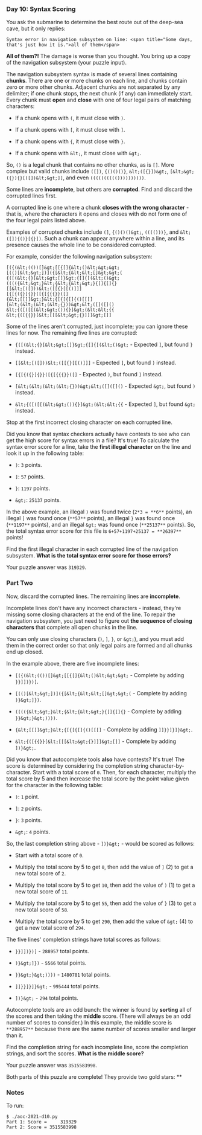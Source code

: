 ### Day 10: Syntax Scoring

You ask the submarine to determine the best route out of the deep-sea
cave, but it only replies:

    Syntax error in navigation subsystem on line: <span title="Some days, that's just how it is.">all of them</span>

**All of them?!** The damage is worse than you thought. You bring up a
copy of the navigation subsystem (your puzzle input).

The navigation subsystem syntax is made of several lines containing
**chunks**. There are one or more chunks on each line, and chunks
contain zero or more other chunks. Adjacent chunks are not separated
by any delimiter; if one chunk stops, the next chunk (if any) can
immediately start. Every chunk must **open** and **close** with one of
four legal pairs of matching characters:

  - If a chunk opens with `(`, it must close with `)`.

  - If a chunk opens with `[`, it must close with `]`.

  - If a chunk opens with `{`, it must close with `}`.

  - If a chunk opens with `&lt;`, it must close with `&gt;`.

So, `()` is a legal chunk that contains no other chunks, as is `[]`.
More complex but valid chunks include `([])`, `{()()()}`,
`&lt;([{}])&gt;`, `[&lt;&gt;({}){}[([])&lt;&gt;]]`, and even
`(((((((((())))))))))`.

Some lines are **incomplete**, but others are **corrupted**. Find and
discard the corrupted lines first.

A corrupted line is one where a chunk **closes with the wrong
character** - that is, where the characters it opens and closes with
do not form one of the four legal pairs listed above.

Examples of corrupted chunks include `(]`, `{()()()&gt;`, `(((()))}`,
and `&lt;([]){()}[{}])`. Such a chunk can appear anywhere within a
line, and its presence causes the whole line to be considered
corrupted.

For example, consider the following navigation subsystem:

    [({(&lt;(())[]&gt;[[{[]{&lt;()&lt;&gt;&gt;
    [(()[&lt;&gt;])]({[&lt;{&lt;&lt;[]&gt;&gt;(
    {([(&lt;{}[&lt;&gt;[]}&gt;{[]{[(&lt;()&gt;
    (((({&lt;&gt;}&lt;{&lt;{&lt;&gt;}{[]{[]{}
    [[&lt;[([]))&lt;([[{}[[()]]]
    [{[{({}]{}}([{[{{{}}([]
    {&lt;[[]]&gt;}&lt;{[{[{[]{()[[[]
    [&lt;(&lt;(&lt;(&lt;{}))&gt;&lt;([]([]()
    &lt;{([([[(&lt;&gt;()){}]&gt;(&lt;&lt;{{
    &lt;{([{{}}[&lt;[[[&lt;&gt;{}]]]&gt;[]]

Some of the lines aren't corrupted, just incomplete; you can ignore
these lines for now. The remaining five lines are corrupted:

  - `{([(&lt;{}[&lt;&gt;[]}&gt;{[]{[(&lt;()&gt;` - Expected `]`, but found
    `}` instead.

  - `[[&lt;[([]))&lt;([[{}[[()]]]` - Expected `]`, but found `)` instead.

  - `[{[{({}]{}}([{[{{{}}([]` - Expected `)`, but found `]` instead.

  - `[&lt;(&lt;(&lt;(&lt;{}))&gt;&lt;([]([]()` - Expected `&gt;`, but
    found `)` instead.

  - `&lt;{([([[(&lt;&gt;()){}]&gt;(&lt;&lt;{{` - Expected `]`, but found
    `&gt;` instead.

Stop at the first incorrect closing character on each corrupted line.

Did you know that syntax checkers actually have contests to see who
can get the high score for syntax errors in a file? It's true! To
calculate the syntax error score for a line, take the **first illegal
character** on the line and look it up in the following table:

  - `)`: `3` points.

  - `]`: `57` points.

  - `}`: `1197` points.

  - `&gt;`: `25137` points.

In the above example, an illegal `)` was found twice (`2*3 = **6**`
points), an illegal `]` was found once (`**57**` points), an illegal
`}` was found once (`**1197**` points), and an illegal `&gt;` was
found once (`**25137**` points). So, the total syntax error score for
this file is `6+57+1197+25137 = **26397**` points!

Find the first illegal character in each corrupted line of the
navigation subsystem. **What is the total syntax error score for those
errors?**

Your puzzle answer was `319329`.

### Part Two

Now, discard the corrupted lines.  The remaining lines are
**incomplete**.

Incomplete lines don't have any incorrect characters - instead,
they're missing some closing characters at the end of the line. To
repair the navigation subsystem, you just need to figure out **the
sequence of closing characters** that complete all open chunks in the
line.

You can only use closing characters (`)`, `]`, `}`, or `&gt;`), and
you must add them in the correct order so that only legal pairs are
formed and all chunks end up closed.

In the example above, there are five incomplete lines:

  - `[({(&lt;(())[]&gt;[[{[]{&lt;()&lt;&gt;&gt;` - Complete by adding
    `}}]])})]`.

  - `[(()[&lt;&gt;])]({[&lt;{&lt;&lt;[]&gt;&gt;(` - Complete by adding
    `)}&gt;]})`.

  - `(((({&lt;&gt;}&lt;{&lt;{&lt;&gt;}{[]{[]{}` - Complete by adding
    `}}&gt;}&gt;))))`.

  - `{&lt;[[]]&gt;}&lt;{[{[{[]{()[[[]` - Complete by adding
    `]]}}]}]}&gt;`.

  - `&lt;{([{{}}[&lt;[[[&lt;&gt;{}]]]&gt;[]]` - Complete by adding
    `])}&gt;`.

Did you know that autocomplete tools **also** have contests? It's
true! The score is determined by considering the completion string
character-by-character. Start with a total score of `0`. Then, for
each character, multiply the total score by 5 and then increase the
total score by the point value given for the character in the
following table:

  - `)`: `1` point.

  - `]`: `2` points.

  - `}`: `3` points.

  - `&gt;`: `4` points.

So, the last completion string above - `])}&gt;` - would be scored as
follows:

  - Start with a total score of `0`.

  - Multiply the total score by 5 to get `0`, then add the value of `]`
    (2) to get a new total score of `2`.

  - Multiply the total score by 5 to get `10`, then add the value of `)`
    (1) to get a new total score of `11`.

  - Multiply the total score by 5 to get `55`, then add the value of `}`
    (3) to get a new total score of `58`.

  - Multiply the total score by 5 to get `290`, then add the value of
    `&gt;` (4) to get a new total score of `294`.

The five lines' completion strings have total scores as follows:

  - `}}]])})]` - `288957` total points.

  - `)}&gt;]})` - `5566` total points.

  - `}}&gt;}&gt;))))` - `1480781` total points.

  - `]]}}]}]}&gt;` - `995444` total points.

  - `])}&gt;` - `294` total points.

Autocomplete tools are an odd bunch: the winner is found by
**sorting** all of the scores and then taking the **middle** score.
(There will always be an odd number of scores to consider.) In this
example, the middle score is `**288957**` because there are the same
number of scores smaller and larger than it.

Find the completion string for each incomplete line, score the
completion strings, and sort the scores. **What is the middle score?**

Your puzzle answer was `3515583998`.

Both parts of this puzzle are complete! They provide two gold stars:
**


### Notes

To run:

    $ ./aoc-2021-d10.py
    Part 1: Score =     319329
    Part 2: Score = 3515583998
